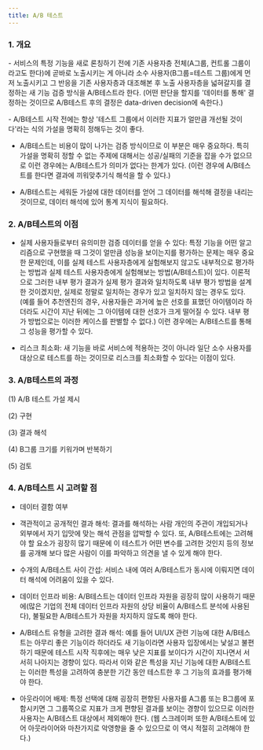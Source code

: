 ```yaml
---
title: A/B 테스트
---
```



### 1. 개요

\- 서비스의 특정 기능을 새로 론칭하기 전에 기존 사용자층 전체(A그룹, 컨트롤 그룹이라고도 한다)에 곧바로 노출시키는 게 아니라 소수 사용자(B그룹=테스트 그룹)에게 먼저 노출시키고 그 반응을 기존 사용자층과 대조해본 후 노출 사용자층을 넓혀갈지를 결정하는 새 기능 검증 방식을 A/B테스트라 한다. (어떤 판단을 할지를 '데이터를 통해' 결정하는 것이므로 A/B테스트 후의 결정은 data-driven decision에 속한다.) 

\- A/B테스트 시작 전에는 항상 '테스트 그룹에서 이러한 지표가 얼만큼 개선될 것이다'라는 식의 가설을 명확히 정해두는 것이 좋다. 

- A/B테스트는 비용이 많이 나가는 검증 방식이므로 이 부분은 매우 중요하다. 특히 가설을 명확히 정할 수 없는 주제에 대해서는 성공/실패의 기준을 잡을 수가 없으므로 이런 경우에는 A/B테스트가 의미가 없다는 한계가 있다. (이런 경우에 A/B테스트를 한다면 결과에 끼워맞추기식 해석을 할 수 있다.)

- A/B테스트는 세워둔 가설에 대한 데이터를 얻어 그 데이터를 해석해 결정을 내리는 것이므로, 데이터 해석에 있어 통계 지식이 필요하다.



### 2. A/B테스트의 이점

- 실제 사용자들로부터 유의미한 검증 데이터를 얻을 수 있다: 특정 기능을 어떤 알고리즘으로 구현했을 때 그것이 얼만큼 성능을 보이는지를 평가하는 문제는 매우 중요한 문제인데, 이를 실제 테스트 사용자층에게 실험해보지 않고도 내부적으로 평가하는 방법과 실제 테스트 사용자층에게 실험해보는 방법(A/B테스트)이 있다. 이론적으로 그러한 내부 평가 결과가 실제 평가 결과와 일치하도록 내부 평가 방법을 설계한 것이겠지만, 실제로 정말로 일치하는 경우가 있고 일치하지 않는 경우도 있다. (예를 들어 추천엔진의 경우, 사용자들은 과거에 높은 선호를 표했던 아이템이라 하더라도 시간이 지난 뒤에는 그 아이템에 대한 선호가 크게 떨어질 수 있다. 내부 평가 방법으로는 이러한 케이스를 판별할 수 없다.) 이런 경우에는 A/B테스트를 통해 그 성능을 평가할 수 있다.

- 리스크 최소화: 새 기능을 바로 서비스에 적용하는 것이 아니라 일단 소수 사용자를 대상으로 테스트를 하는 것이므로 리스크를 최소화할 수 있다는 이점이 있다. 



### 3. A/B테스트의 과정

(1) A/B 테스트 가설 제시

(2) 구현

(3) 결과 해석

(4) B그룹 크기를 키워가며 반복하기

(5) 검토



### 4. A/B테스트 시 고려할 점

- 데이터 결함 여부

- 객관적이고 공개적인 결과 해석: 결과를 해석하는 사람 개인의 주관이 개입되거나 외부에서 자기 입맛에 맞는 해석 관점을 압박할 수 있다. 또, A/B테스트에는 고려해야 할 요소가 굉장히 많기 때문에 이 테스트가 어떤 변수를 고려한 것인지 등의 정보를 공개해 보다 많은 사람이 이를 파악하고 의견을 낼 수 있게 해야 한다.

- 수개의 A/B테스트 사이 간섭: 서비스 내에 여러 A/B테스트가 동시에 이뤄지면 데이터 해석에 어려움이 있을 수 있다.

- 데이터 인프라 비용: A/B테스트는 데이터 인프라 자원을 굉장히 많이 사용하기 때문에(많은 기업의 전체 데이터 인프라 자원의 상당 비율이 A/B테스트 분석에 사용된다), 불필요한 A/B테스트가 자원을 차지하지 않도록 해야 한다.

- A/B테스트 유형을 고려한 결과 해석: 예를 들어 UI/UX 관련 기능에 대한 A/B테스트는 아무리 좋은 기능이라 하더라도 새 기능이라면 사용자 입장에서는 낯설고 불편하기 때문에 테스트 시작 직후에는 매우 낮은 지표를 보이다가 시간이 지나면서 서서히 나아지는 경향이 있다. 따라서 이와 같은 특성을 지닌 기능에 대한 A/B테스트는 이러한 특성을 고려하여 충분한 기간 동안 테스트한 후 그 기능의 효과를 평가해야 한다.

- 아웃라이어 배제: 특정 선택에 대해 굉장히 편향된 사용자를 A그룹 또는 B그룹에 포함시키면 그 그룹쪽으로 지표가 크게 편향된 결과를 보이는 경향이 있으므로 이러한 사용자는 A/B테스트 대상에서 제외해야 한다. (웹 스크레이퍼 또한 A/B테스트에 있어 아웃라이어와 마찬가지로 악영향을 줄 수 있으므로 이 역시 적절히 고려해야 한다.)




